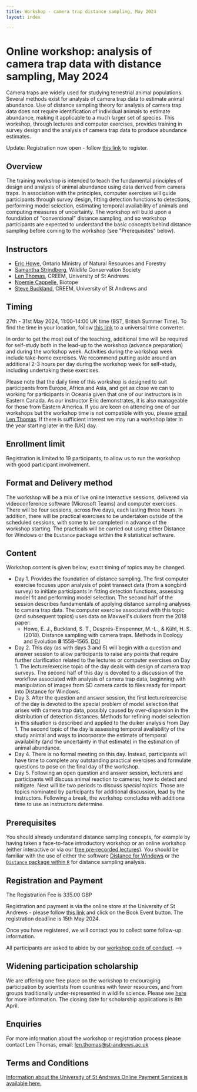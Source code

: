 ```yaml
---
title: Workshop - camera trap distance sampling, May 2024
layout: index

---
```


# Online workshop: analysis of camera trap data with distance sampling, May 2024

Camera traps are widely used for studying terrestrial animal populations.  Several methods exist for analysis of camera trap data to estimate animal abundance.  Use of distance sampling theory for analysis of camera trap data does not require identification of individual animals to estimate abundance, making it applicable to a much larger set of species.  This workshop, through lectures and computer exercises, provides training in survey design and the analysis of camera trap data to produce abundance estimates.

Update: Registration now open - follow [this link](https://onlineshop.st-andrews.ac.uk/conferences-and-events/events/mathematics-statistics/online-workshop-analysis-of-camera-trap-data-with-distance-sampling-27th31st-may-2024) to register.

<!-- Update: this workshop is now full.  Please [email us](mailto:distance@st-andrews.ac.uk) if you are interested in joining a future workshop on this topic. -->

## Overview

The training workshop is intended to teach the fundamental principles of design and analysis of animal abundance using data derived from camera traps. In association with the principles, computer exercises will guide participants through survey design, fitting detection functions to detections, performing model selection, estimating temporal availability of animals and computing measures of uncertainty.  The workshop will build upon a foundation of "conventional" distance sampling, and so workshop participants are expected to understand the basic concepts behind distance sampling before coming to the workshop (see "Prerequisites" below).

## Instructors

- [Eric Howe](https://scholar.google.com/citations?user=Dwrq7t8AAAAJ&hl=en), Ontario Ministry of Natural Resources and Forestry 
- [Samantha Strindberg](https://blog.wcs.org/photo/author/sstrindberg/), Wildlife Conservation Society 
- [Len Thomas](http://lenthomas.org), CREEM, University of St Andrews
- [Noemie Cappelle](https://fr.linkedin.com/in/no%C3%A9mie-cappelle-1423aa82), Biotope
- [Steve Buckland](https://steve7397.wixsite.com/personal), CREEM, University of St Andrews and

## Timing

27th - 31st May 2024, 11:00-14:00 UK time (BST, British Summer Time).  To find the time in your location, follow [this link](https://www.timeanddate.com/worldclock/fixedtime.html?msg=Camera+Trap+Distance+Sampling+Workshop&iso=20240527T11&p1=3853&ah=3) to a universal time converter.

In order to get the most out of the teaching, additional time will be required for self-study both in the lead-up to the workshop (advance preparation) and during the workshop week.  Activities during the workshop week include take-home exercises.  We recommend putting aside around an additional 2-3 hours per day during the workshop week for self-study, including undertaking these exercises.

Please note that the daily time of this workshop is designed to suit participants from Europe, Africa and Asia, and get as close we can to working for participants in Oceania given that one of our instructors is in Eastern Canada.  As our instructor Eric demonstrates, it is also manageable for those from Eastern America.  If you are keen on attending one of our workshops but the workshop time is not compatible with you, please  [email Len Thomas](mailto:len.thomas@st-andrews.ac.uk).  If there is sufficient interest we may run a workshop later in the year starting later in the (UK) day.  

## Enrollment limit

Registration is limited to 19 participants, to allow us to run the workshop with good participant involvement.

## Format and Delivery method

The workshop will be a mix of live online interactive sessions, delivered via videoconference software (Microsoft Teams) and computer exercises.   There will be four sessions, across five days, each lasting three hours. In addition, there will be practical exercises to be undertaken outside of the scheduled sessions, with some to be completed in advance of the workshop starting.  The practicals will be carried out using either Distance for Windows or the `Distance` package within the `R` statistical software.

## Content

Workshop content is given below; exact timing of topics may be changed.

-	Day 1.  Provides the foundation of distance sampling.  The first computer exercise focuses upon analysis of point transect data (from a songbird survey) to initiate participants in fitting detection functions, assessing model fit and performing model selection. The second half of the session describes fundamentals of applying distance sampling analyses to camera trap data.  The computer exercise associated with this topic (and subsequent topics) uses data on Maxwell's duikers from the 2018 paper:
    -	 Howe, E. J., Buckland, S. T., Després-Einspenner, M.-L., & Kühl, H. S. (2018). Distance sampling with camera traps. Methods in Ecology and Evolution **8**:1558–1565. [DOI](https://doi.org/10.1111/2041-210X.12790)
-	Day 2.  This day (as with days 3 and 5) will begin with a question and answer session to allow participants to raise any points that require further clarification related to the lectures or computer exercises on Day 1. The lecture/exercise topic of the day deals with design of camera trap surveys. The second half of this day is devoted to a discussion of the workflow associated with analysis of camera trap data, beginning with manipulation of images from SD camera cards to files ready for import into Distance for Windows.
-	Day 3. After the question and answer session, the first lecture/exercise of the day is devoted to the special problem of model selection that arises with camera trap data, possibly caused by over-dispersion in the distribution of detection distances.  Methods for refining model selection in this situation is described and applied to the duiker analysis from Day 1. The second topic of the day is assessing temporal availability of the study animal and ways to incorporate the estimate of temporal availability (and the uncertainty in that estimate) in the estimation of animal abundance.
-	Day 4. There is no formal meeting on this day. Instead, participants will have time to complete any outstanding practical exercises and formulate questions to pose on the final day of the workshop.
-	Day 5. Following an open question and answer session, lecturers and participants will discuss animal reaction to cameras; how to detect and mitigate.  Next will be two periods to discuss *special topics*.  Those are topics nominated by participants for additional discussion, lead by the instructors. Following a break, the workshop concludes with additiona time to use as instructors determine. 

## Prerequisites

You should already understand distance sampling concepts, for example by having taken a face-to-face introductory workshop or an online workshop (either interactive or via our [free pre-recorded lectures](https://workshops.distancesampling.org/online-course/)).  You should be familiar with the use of either the software [Distance for Windows](http://distancesampling.org/Distance/) or the [`Distance` package within `R`](https://cran.r-project.org/web/packages/Distance/) for distance sampling analysis.

## Registration and Payment

<!--Registration for this workshop is now closed.  Please [email us](mailto:distance@st-andrews.ac.uk) if you are interested in joining a future workshop on this topic.-->

<!--Registration will open shortly.-->

The Registration Fee is 335.00 GBP

Registration and payment is via the online store at the University of St Andrews - please follow [this link](https://onlineshop.st-andrews.ac.uk/conferences-and-events/events/mathematics-statistics/online-workshop-analysis-of-camera-trap-data-with-distance-sampling-27th31st-may-2024)
 and click on the Book Event button. The registration deadline is 15th May 2024.

Once you have registered, we will contact you to collect some follow-up information.

All participants are asked to abide by our [workshop code of conduct](code-of-conduct).
-->
## Widening participation scholarship

We are offering one free place on the workshop to encouraging participation by scientists from countries with fewer resources, and from groups traditionally under-represented in wildlife science.  Please see [here](widening-participation) for more information.  The closing date for scholarship applications is 8th April.

<!--Applications for the widening participation scholarship are now closed.
-->

## Enquiries
For more information about the workshop or registration process please contact Len Thomas, email: [len.thomas@st-andrews.ac.uk](mailto:len.thomas@st-andrews.ac.uk)

## Terms and Conditions
[Information about the University of St Andrews Online Payment Services is available here.](https://onlineshop.st-andrews.ac.uk/help/terms-and-conditions)
